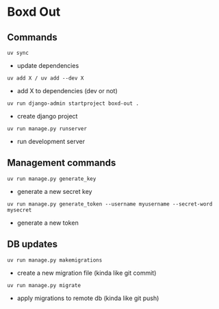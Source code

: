 # Boxd Out

## Commands

`uv sync`
- update dependencies

`uv add X / uv add --dev X`
- add X to dependencies (dev or not)

`uv run django-admin startproject boxd-out .`
- create django project

`uv run manage.py runserver`
- run development server

## Management commands 

`uv run manage.py generate_key`
- generate a new secret key

`uv run manage.py generate_token --username myusername --secret-word mysecret`
- generate a new token

## DB updates

`uv run manage.py makemigrations`
- create a new migration file (kinda like git commit)

`uv run manage.py migrate`
- apply migrations to remote db (kinda like git push)
